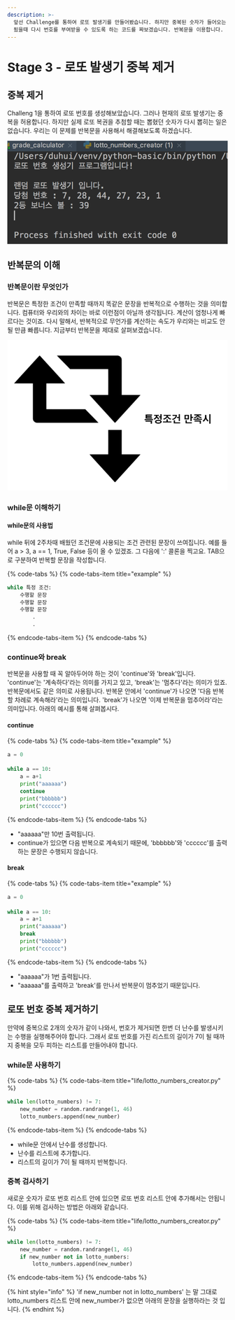 ```yaml
---
description: >-
  앞선 Challenge를 통하여 로또 발생기를 만들어봤습니다. 하지만 중복된 숫자가 들어오는 문제가 있는데요. 이를 해결하기 위해서 중복이
  됬을때 다시 번호를 부여받을 수 있도록 하는 코드를 짜보겠습니다. 반복문을 이용합니다.
---
```


# Stage 3 - 로또 발생기 중복 제거

## 중복 제거

Challeng 1을 통하여 로또 번호를 생성해보았습니다. 그러나 현재의 로또 발생기는 중복을 허용합니다. 하지만 실제 로또 복권을 추첨할 때는 뽑혔던 숫자가 다시 뽑히는 일은 없습니다. 우리는 이 문제를 반복문을 사용해서 해결해보도록 하겠습니다.

![&#xC644;&#xC131;&#xB41C; &#xB85C;&#xB610; &#xBC1C;&#xC0DD;&#xAE30;](../.gitbook/assets/image%20%2850%29.png)

## 반복문의 이해

### 반복문이란 무엇인가

반복문은 특정한 조건이 만족할 때까지 똑같은 문장을 반복적으로 수행하는 것을 의미합니다. 컴퓨터와 우리와의 차이는 바로 이런점이 아닐까 생각됩니다. 계산이 엄청나게 빠르다는 것이죠. 다시 말해서, 반복적으로 무언가를 계산하는 속도가 우리와는 비교도 안 될 만큼 빠릅니다. 지금부터 반복문을 제대로 살펴보겠습니다.

![&#xBC18;&#xBCF5;&#xBB38;](../.gitbook/assets/image%20%2830%29.png)

### while문 이해하기

#### while문의 사용법

while 뒤에 2주차때 배웠던 조건문에 사용되는 조건 관련된 문장이 쓰여집니다. 예를 들어 a &gt; 3, a == 1, True, False 등이 올 수 있겠죠. 그 다음에 ':' 콜론을 찍고요.  TAB으로 구분하여 반복할 문장을 작성합니다.

{% code-tabs %}
{% code-tabs-item title="example" %}
```python
while 특정 조건:
    수행할 문장
    수행할 문장
    수행할 문장
        .
        .
```
{% endcode-tabs-item %}
{% endcode-tabs %}

### continue와 break

반복문을 사용할 때 꼭 알아두어야 하는 것이 'continue'와 'break'입니다. 'continue'는 '계속하다'라는 의미를 가지고 있고, 'break'는 '멈추다'라는 의미가 있죠. 반복문에서도 같은 의미로 사용됩니다. 반복문 안에서 'continue'가 나오면 '다음 반복 할 차례로 계속해라'라는 의미입니다. 'break'가 나오면 '이제 반복문을 멈추어라'라는 의미입니다. 아래의 예시를 통해 살펴봅시다.

#### continue

{% code-tabs %}
{% code-tabs-item title="example" %}
```python
a = 0

while a == 10:
    a = a+1
    print("aaaaaa")
    continue
    print("bbbbbb")
    print("cccccc")
```
{% endcode-tabs-item %}
{% endcode-tabs %}

* "aaaaaa"만 10번 출력됩니다.
* continue가 있으면 다음 반복으로 계속되기 때문에, 'bbbbbb'와 'cccccc'를 출력하는 문장은 수행되지 않습니다.

#### break

{% code-tabs %}
{% code-tabs-item title="example" %}
```python
a = 0

while a == 10:
    a = a+1
    print("aaaaaa")
    break
    print("bbbbbb")
    print("cccccc")
```
{% endcode-tabs-item %}
{% endcode-tabs %}

* "aaaaaa"가 1번 출력됩니다.
* "aaaaaa"를 출력하고 'break'를 만나서 반복문이 멈추었기 때문입니다.

## 로또 번호 중복 제거하기

만약에 중복으로 2개의 숫자가 같이 나와서, 번호가 제거되면 한번 더 난수를 발생시키는 수행을 실행해주어야 합니다. 그래서 로또 번호를 가진 리스트의 길이가 7이 될 때까지 중복을 모두 피하는 리스트를 만들어내야 합니다.

### while문 사용하기

{% code-tabs %}
{% code-tabs-item title="life/lotto\_numbers\_creator.py" %}
```python
while len(lotto_numbers) != 7:
    new_number = random.randrange(1, 46)
    lotto_numbers.append(new_number)
```
{% endcode-tabs-item %}
{% endcode-tabs %}

* while문 안에서 난수를 생성합니다.
* 난수를 리스트에 추가합니다.
* 리스트의 길이가 7이 될 때까지 반복합니다.

### 중복 검사하기

새로운 숫자가 로또 번호 리스트 안에 있으면 로또 번호 리스트 안에 추가해서는 안됩니다. 이를 위해 검사하는 방법은 아래와 같습니다.

{% code-tabs %}
{% code-tabs-item title="life/lotto\_numbers\_creator.py" %}
```python
while len(lotto_numbers) != 7:
    new_number = random.randrange(1, 46)
    if new_number not in lotto_numbers:
        lotto_numbers.append(new_number)
```
{% endcode-tabs-item %}
{% endcode-tabs %}

{% hint style="info" %}
'if new\_number not in lotto\_numbers' 는 말 그대로 lotto\_numbers 리스트 안에 new\_number가 없으면 아래의 문장을 실행하라는 것 입니다.
{% endhint %}

